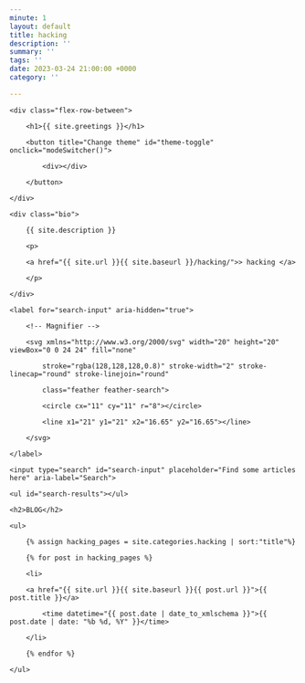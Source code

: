 ```yaml
---
minute: 1
layout: default
title: hacking
description: ''
summary: ''
tags: ''
date: 2023-03-24 21:00:00 +0000
category: ''

---
```

<section id="intro">

    <div class="flex-row-between">

        <h1>{{ site.greetings }}</h1>

        <button title="Change theme" id="theme-toggle" onclick="modeSwitcher()">

            <div></div>

        </button>

    </div>

    <div class="bio">

	    {{ site.description }}

        <p>

	    <a href="{{ site.url }}{{ site.baseurl }}/hacking/">> hacking </a>

        </p>

    </div>

</section>

<div class="search-article">

    <label for="search-input" aria-hidden="true">

        <!-- Magnifier -->

        <svg xmlns="http://www.w3.org/2000/svg" width="20" height="20" viewBox="0 0 24 24" fill="none"

            stroke="rgba(128,128,128,0.8)" stroke-width="2" stroke-linecap="round" stroke-linejoin="round"

            class="feather feather-search">

            <circle cx="11" cy="11" r="8"></circle>

            <line x1="21" y1="21" x2="16.65" y2="16.65"></line>

        </svg>

    </label>

    <input type="search" id="search-input" placeholder="Find some articles here" aria-label="Search">

    <ul id="search-results"></ul>

</div>

<section class="posts" id="Blog">

    <h2>BLOG</h2>

    <ul>

        {% assign hacking_pages = site.categories.hacking | sort:"title"%} 

        {% for post in hacking_pages %}

        <li>

		<a href="{{ site.url }}{{ site.baseurl }}{{ post.url }}">{{ post.title }}</a>

            <time datetime="{{ post.date | date_to_xmlschema }}">{{ post.date | date: "%b %d, %Y" }}</time>

        </li>

        {% endfor %}

    </ul>

</section>